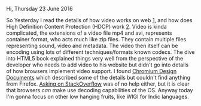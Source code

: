 Hi,
Thursday 23 June 2016

So Yesterday I read the details of how video works on web [1], and how does
High Definition Content Protection (HDCP) work [2]. Video is kinda complicated,
the extensions of a video file mp4 and avi, represents container format, who
acts much like zip files. They contain multiple files representing sound, video
and metadata. The video then itself can be encoding using lots of different
techniques/formats known codecs. The dive into HTML5 book explained things very
well from the perspective of the developer who needs to add video to his
website but didn't go into details of how browsers implement video support. I
found [Chromium Design
Documents](https://www.chromium.org/developers/design-documents/video) which
described some of the details but couldn't find anything from Firefox. [Asking
on StackOverflow](stackoverflow.com/questions/37966165/what-are-the-implementation-details-of-video-support-in-firefox)
was of no help either, but it is clear that browsers *can* make use decoding
capabilities of the OS. Anyway today I'm gonna focus on other low hanging
fruits, like WIGI for Indic languages.

[1]: http://diveintohtml5.info/video.html

[2]: https://web.archive.org/web/20080920191718/http://www.digital-cp.com/files/documents/04A897FD-FEF1-0EEE-CDBB649127F79525/HDCP_deciphered_070808.pdf
